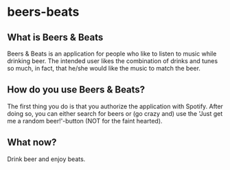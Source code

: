 # beers-beats
## What is Beers & Beats
Beers & Beats is an application for people who like to listen to music while drinking beer. The intended user likes the combination of drinks and tunes so much, in fact, that he/she would like the music to match the beer.
## How do you use Beers & Beats?
The first thing you do is that you authorize the application with Spotify. After doing so, you can either search for beers or (go crazy and) use the 'Just get me a random beer!'-button (NOT for the faint hearted).
## What now?
Drink beer and enjoy beats.
